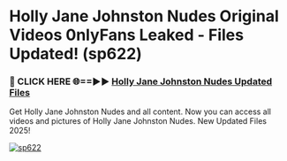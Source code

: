# Holly Jane Johnston Nudes Original Videos 0nlyFans Leaked - Files Updated! (sp622)

<h3>🔴 CLICK HERE 🌐==►► <a href="https://tinyurl.com/2m67pmp6" rel="nofollow">Holly Jane Johnston Nudes Updated Files</a></h3>

Get Holly Jane Johnston Nudes and all content. Now you can access all videos and pictures of Holly Jane Johnston Nudes. New Updated Files 2025!

[![sp622](https://i.imgur.com/H4QAA4z.gif)](https://tinyurl.com/2m67pmp6)